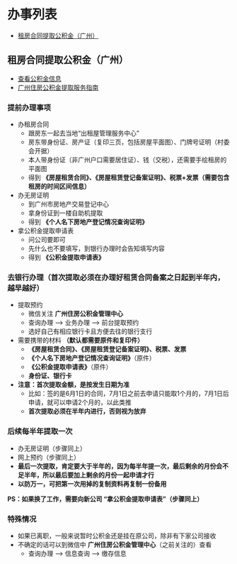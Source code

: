 # 办事列表
- [租房合同提取公积金（广州）](##租房合同提取公积金（广州）)


## 租房合同提取公积金（广州）
- [查看公积金信息](http://my.gz.gov.cn/)
- [广州住房公积金提取服务指南](http://www.gzgjj.gov.cn/web/static/articles/catalog_ff8080813b9be888013b9d7b26f20007/2016-05-27/article_ff8080813b9be888013b9d8fa4fe0035/ff8080813b9be888013b9d8fa4fe0035.html)

### 提前办理事项

- 办租房合同
    + 跟房东一起去当地“出租屋管理服务中心”
    + 房东带身份证、房产证（复印三页，包括房屋平面图）、门牌号证明（村委会开据）
    + 本人带身份证（非广州户口需要居住证）、钱（交税），还需要手绘租房的平面图
    + 得到 **《房屋租赁合同》、《房屋租赁登记备案证明》、税票+发票（需要包含租房的时间区间信息）**
- 办无房证明
    + 到广州市房地产交易登记中心
    + 拿身份证到一楼自助机提取
    + 得到 **《个人名下房地产登记情况查询证明》**
- 拿公积金提取申请表
    + 问公司要即可
    + 先什么也不要填写，到银行办理时会告知填写内容
    + 得到 **《公积金提取申请表》**

### 去银行办理（首次提取必须在办理好租赁合同备案之日起到半年内，越早越好）
- 提取预约
    + 微信关注 **广州住房公积金管理中心**
    + 查询办理 --> 业务办理 --> 前台提取预约
    + 选好自己有相应银行卡且方便去往的银行支行
- 需要携带的材料 **（默认都需要原件和复印件）**
    + **《房屋租赁合同》、《房屋租赁登记备案证明》、税票、发票**
    + **《个人名下房地产登记情况查询证明》**（原件）
    + **《公积金提取申请表》**（原件）
    + **身份证、银行卡**
- **注意：首次提取金额，是按发生日期为准**
    + 比如：签的是6月1日的合同，7月1日之前去申请只能取1个月的，7月1日后申请，就可以申请2个月的，以此类推
    + **首次提取必须在半年内进行，否则视为放弃**

### 后续每半年提取一次
- 办无房证明（步骤同上）
- 网上预约（步骤同上）
- **最后一次提取，肯定要大于半年的，因为每半年提一次，最后剩余的月份会不足半年，所以最后要加上剩余的月份一起申请才行**
- **以防万一，可把第一次用掉的复制资料再复制一份备用**

**PS：如果换了工作，需要向新公司 “拿公积金提取申请表”（步骤同上）**

### 特殊情况
- 如果已离职，一般来说暂时公积金还是挂在原公司，除非有下家公司接收
- 不确定的话可以到微信中 **广州住房公积金管理中心**（之前关注的）查看
    + 查询办理 --> 信息查询 --> 缴存信息


